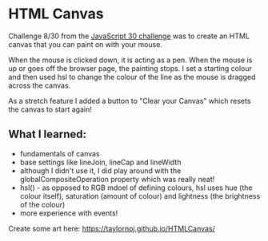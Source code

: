 # HTML Canvas

Challenge 8/30 from the [JavaScript 30 challenge](https://github.com/wesbos/JavaScript30) was to create an HTML canvas that you can paint on with your mouse.

When the mouse is clicked down, it is acting as a pen. When the mouse is up or goes off the browser page, the painting stops.  I set a starting colour and then used hsl to change the colour of the line as the mouse is dragged across the canvas.  

As a stretch feature I added a button to "Clear your Canvas" which resets the canvas to start again!

## What I learned:
- fundamentals of canvas
- base settings like lineJoin, lineCap and lineWidth
- although I didn't use it, I did play around with the globalCompositeOperation property which was really neat!
- hsl() - as opposed to RGB mdoel of defining colours, hsl uses hue (the colour itself), saturation (amount of colour) and lightness (the brightness of the colour)
- more experience with events!

Create some art here: https://taylornoj.github.io/HTMLCanvas/
